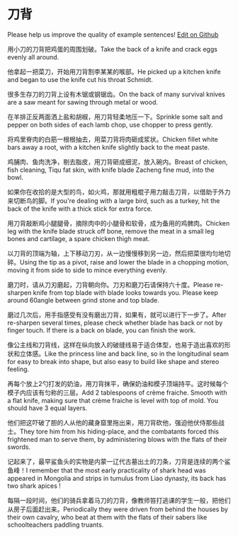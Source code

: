 # 刀背

Please help us improve the quality of example sentences! [Edit on Github](https://github.com/jiyushe/jiyu-example-sentence-source/blob/main/chinese/daobei.md)

<p><span class="chinese">用小刀的刀背把鸡蛋的周围划破。</span><span class="english">Take the back of a knife and crack eggs evenly all around.</span></p>

<p><span class="chinese">他拿起一把菜刀，开始用刀背割李某某的喉部。</span><span class="english">He picked up a kitchen knife and began to use the knife cut his throat Schmidt.</span></p>

<p><span class="chinese">很多生存刀的刀背上设有木锯或钢锯齿。</span><span class="english">On the back of many survival knives are a saw meant for sawing through metal or wood.</span></p>

<p><span class="chinese">在羊排正反两面洒上盐和胡椒，用刀背轻柔地压一下。</span><span class="english">Sprinkle some salt and pepper on both sides of each lamb chop, use chopper to press gently.</span></p>

<p><span class="chinese">将鸡里脊肉的白筋一根根抽去，用菜刀背将肉砸成浆状。</span><span class="english">Chicken fillet white bars away a root, with a kitchen knife slightly back to the meat paste.</span></p>

<p><span class="chinese">鸡脯肉、鱼肉洗净，剔去脂皮，用刀背砸成细泥，放入碗内。</span><span class="english">Breast of chicken, fish cleaning, Tiqu fat skin, with knife blade Zacheng fine mud, into the bowl.</span></p>

<p><span class="chinese">如果你在收拾的是大型的鸟，如火鸡，那就用粗棍子用力敲击刀背，以借助于外力来切断鸟的脚。</span><span class="english">If you're dealing with a large bird, such as a turkey, hit the back of the knife with a thick stick for extra force.</span></p>

<p><span class="chinese">用刀背敲断鸡小腿腿骨，摘除肉中的小腿骨和软骨，成为备用的鸡髀肉。</span><span class="english">Chicken leg with the knife blade struck off bone, remove the meat in a small leg bones and cartilage, a spare chicken thigh meat.</span></p>

<p><span class="chinese">以刀背的顶端为轴，上下移动刀刃，从一边慢慢移到另一边，然后把菜很均匀地切碎。</span><span class="english">Using the tip as a pivot, raise and lower the blade in a chopping motion, moving it from side to side to mince everything evenly.</span></p>

<p><span class="chinese">磨刀时，请从刀刃磨起，刀背朝向你。刀刃和磨刀石请保持六十度。</span><span class="english">Please re-sharpen knife from top blade with blade looks towards you. Please keep around 60angle between grind stone and top blade.</span></p>

<p><span class="chinese">磨过几次后，用手指感受有没有磨出刀背，如果有，就可以进行下一步了。</span><span class="english">After re-sharpen several times, please check whether blade has back or not by finger touch. If there is a back on blade, you can finish the work.</span></p>

<p><span class="chinese">像公主线和刀背线，这样在纵向放入的破缝线易于适合体型，也易于造出喜欢的形状和立体感。</span><span class="english">Like the princess line and back line, so in the longitudinal seam for easy to break into shape, but also easy to build like shape and stereo feeling.</span></p>

<p><span class="chinese">再每个放上2勺打发的奶油，用刀背抹平，确保奶油和模子顶端持平。这时候每个模子内应该有匀称的三层。</span><span class="english">Add 2 tablespoons of crème fraiche. Smooth with a flat knife, making sure that crème fraiche is level with top of mold. You should have 3 equal layers.</span></p>

<p><span class="chinese">他们把这吓破了胆的人从他的藏身窟里拖出来，用刀背砍他，强迫他伏侍那些战士。</span><span class="english">They tore him from his hiding-place, and the combatants forced this frightened man to serve them, by administering blows with the flats of their swords.</span></p>

<p><span class="chinese">记起来了，最早鲨鱼头的实物是内蒙一辽代古墓出土的刀条，刀背是连续的两个鲨鱼峰！</span><span class="english">I remember that the most early practicality of shark head was appeared in Mongolia and strips in tumulus from Liao dynasty, its back has two shark apices !</span></p>

<p><span class="chinese">每隔一段时间，他们的骑兵拿着马刀的刀背，像教师笞打逃课的学生一般，把他们从房子后面赶出来。</span><span class="english">Periodically they were driven from behind the houses by their own cavalry, who beat at them with the flats of their sabers like schoolteachers paddling truants.</span></p>

